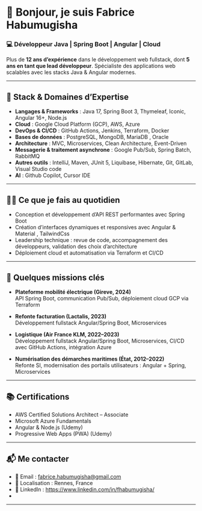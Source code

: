 # 👋 Bonjour, je suis Fabrice Habumugisha

### 💻 Développeur Java | Spring Boot | Angular | Cloud 
Plus de **12 ans d’expérience** dans le développement web fullstack, dont **5 ans en tant que lead développeur**. Spécialiste des applications web scalables avec les stacks Java & Angular modernes.

---

## 🚀 Stack & Domaines d’Expertise

- **Langages & Frameworks** : Java 17, Spring Boot 3, Thymeleaf, Iconic, Angular 16+, Node.js  
- **Cloud** : Google Cloud Platform (GCP), AWS, Azure  
- **DevOps & CI/CD** : GitHub Actions, Jenkins, Terraform, Docker  
- **Bases de données** : PostgreSQL, MongoDB, MariaDB  , Oracle
- **Architecture** :  MVC, Microservices, Clean Architecture, Event-Driven  
- **Messagerie & traitement asynchrone** : Google Pub/Sub, Spring Batch, RabbitMQ  
- **Autres outils** : IntelliJ, Maven, JUnit 5, Liquibase, Hibernate, Git, GitLab,  Visual Studio code
- **AI** : Github Copilot, Cursor IDE

---

## 🧑‍🏫 Ce que je fais au quotidien

- Conception et développement d’API REST performantes avec Spring Boot  
- Création d’interfaces dynamiques et responsives avec Angular & Material , TailwindCss
- Leadership technique : revue de code, accompagnement des développeurs, validation des choix d’architecture  
- Déploiement cloud et automatisation via Terraform et CI/CD  

---

## 📌 Quelques missions clés

- **Plateforme mobilité électrique (Gireve, 2024)**  
  API Spring Boot, communication Pub/Sub, déploiement cloud GCP via Terraform

- **Refonte facturation (Lactalis, 2023)**  
  Développement fullstack Angular/Spring Boot, Microservices

- **Logistique (Air France KLM, 2022–2023)**  
    Développement fullstack Angular/Spring Boot, Microservices, CI/CD avec GitHub Actions,  intégration Azure

- **Numérisation des démarches maritimes (État, 2012–2022)**  
  Refonte SI, modernisation des portails utilisateurs :   Angular + Spring, Microservices

---

## 📚 Certifications

- AWS Certified Solutions Architect – Associate  
- Microsoft Azure Fundamentals  
- Angular & Node.js (Udemy)  
- Progressive Web Apps (PWA) (Udemy)

---

## 📬 Me contacter

- 📧 Email : [fabrice.habumugisha@gmail.com](mailto:fabrice.habumugisha@gmail.com)  
- 📍 Localisation : Rennes, France  
- 💼 LinkedIn : https://www.linkedin.com/in/fhabumugisha/
- 

---
